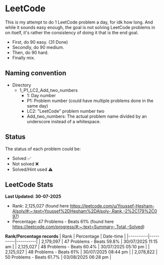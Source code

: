 # LeetCode

This is my attempt to do 1 LeetCode problem a day, for idk how long.
And while it sounds easy enough, the goal is not solving LeetCode problems in on itself,
it's rather the consistency of doing it that is the end goal.

- First, do 90 easy. (31 Done)
- Secondly, do 90 medium.
- Then, do 90 hard.
- Finally mix.


## Naming convention
- Directory
    - 1_P1_LC2_Add_two_numbers
        - 1: Day number
        - P1: Problem number (could have multiple problems done in the same day)
        - LC2: "LeetCode" problem number two
        - Add_two_numbers: The actual problem name divided by an underscore instead of a whitespace.

## Status
The status of each problem could be:
- Solved ✅
- Not solved ❌
- Solved/Hint used ⚠️

## LeetCode Stats
**Last Updated: 30-07-2025**
- Rank: 2,125,027 (found here https://leetcode.com/u/Youssef-Hesham-Alsoly/#:~:text=Youssef%2DHesham%2DAlsoly-,Rank,-2%2C179%2C097)
- Percentage: 47 Problems - Beats 61% (found here https://leetcode.com/progress/#:~:text=Summary-,Total,-Solved)


**Rank/Percentage records**
| Rank | Percentage | Date-time |
|----------|----------|----------|
| 2,179,097 | 47 Problems - Beats 59.8% | 30/07/2025 11:15 am |
| 2,125,027 | 48 Problems - Beats 60.4% | 30/07/2025 05:10 pm |
| 2,125,027 | 48 Problems - Beats 61% | 30/07/2025 08:44 pm |
| 2,078,822 | 50 Problems - Beats 61.7% | 03/08/2025 06:28 pm |